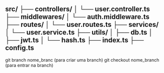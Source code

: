 src/
├── controllers/
│   └── user.controller.ts
├── middlewares/
│   └── auth.middleware.ts
├── routes/
│   └── user.routes.ts
├── services/
│   └── user.service.ts
├── utils/
│   ├── db.ts
│   ├── jwt.ts
│   └── hash.ts
├── index.ts
├── config.ts
---------------------------------------------------------------------------------------------
git branch nome_branc (para criar uma branch)
git checkout nome_branch (para entrar na branch)
